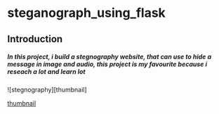 # steganograph_using_flask

## Introduction
#####      In this project, i build a stegnography website, that can use to hide a message in image and audio, this project is my favourite because i reseach a lot and learn lot


![stegnography][thumbnail]





[thumbnail](https://github.com/MdNaina/steganograph_using_flask/blob/main/screenshots/thumbnail.png "thumbnail")

